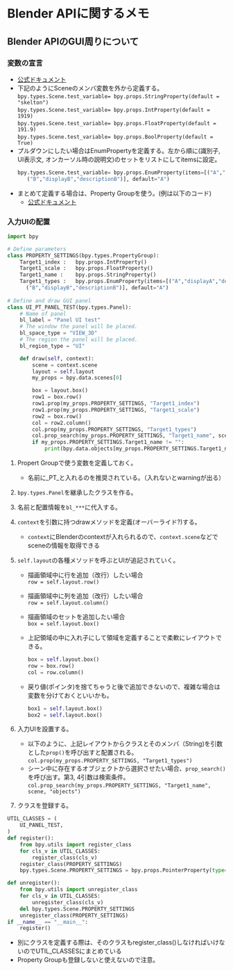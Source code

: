 # Blender APIに関するメモ  
## Blender APIのGUI周りについて  
### 変数の宣言  
- [公式ドキュメント](https://docs.blender.org/api/current/bpy.props.html)
- 下記のようにSceneのメンバ変数を外から定義する。  
`bpy.types.Scene.test_variable= bpy.props.StringProperty(default = "skelton")`  
`bpy.types.Scene.test_variable= bpy.props.IntProperty(default = 1919)`  
`bpy.types.Scene.test_variable= bpy.props.FloatProperty(default = 191.9)`  
`bpy.types.Scene.test_variable= bpy.props.BoolProperty(default = True)`  
- プルダウンにしたい場合はEnumPropertyを定義する。左から順に(識別子, UI表示文, オンカーソル時の説明文)のセットをリストにしてitemsに設定。
   ```python
   bpy.types.Scene.test_variable= bpy.props.EnumProperty(items=[("A","displayA","descriptionA"),
      ("B","displayB","descriptionB")], default="A")
   ```  
- まとめて定義する場合は、Property Groupを使う。(例は以下のコード)  
   - [公式ドキュメント](https://docs.blender.org/api/current/bpy.props.html#propertygroup-example)  
   
### 入力UIの配置  

```python
import bpy

# Define parameters
class PROPERTY_SETTINGS(bpy.types.PropertyGroup):
    Target1_index :   bpy.props.IntProperty()
    Target1_scale :   bpy.props.FloatProperty()
    Target1_name :    bpy.props.StringProperty()
    Target1_types :   bpy.props.EnumProperty(items=[("A","displayA","descriptionA"),
      ("B","displayB","descriptionB")], default="A")
      
# Define and draw GUI panel
class UI_PT_PANEL_TEST(bpy.types.Panel):
    # Name of panel
    bl_label = "Panel UI test"
    # The window the panel will be placed.
    bl_space_type = "VIEW_3D"
    # The region the panel will be placed.
    bl_region_type = "UI"

    def draw(self, context):
        scene = context.scene
        layout = self.layout
        my_props = bpy.data.scenes[0]

        box = layout.box()        
        row1 = box.row()         
        row1.prop(my_props.PROPERTY_SETTINGS, "Target1_index")
        row1.prop(my_props.PROPERTY_SETTINGS, "Target1_scale") 
        row2 = box.row()               
        col = row2.column()
        col.prop(my_props.PROPERTY_SETTINGS, "Target1_types")
        col.prop_search(my_props.PROPERTY_SETTINGS, "Target1_name", scene, "objects")
        if my_props.PROPERTY_SETTINGS.Target1_name != "":
            print(bpy.data.objects[my_props.PROPERTY_SETTINGS.Target1_name].type)
```

1. Propert Groupで使う変数を定義しておく。  
   - 名前に_PT_と入れるのを推奨されている。（入れないとwarningが出る）  
2. `bpy.types.Panel`を継承したクラスを作る。  
3. 名前と配置情報を`bl_***`に代入する。  
4. `context`を引数に持つdrawメソッドを定義(オーバーライド?)する。  
   - `context`にBlenderのcontextが入れられるので、`context.scene`などでsceneの情報を取得できる  
5. `self.layout`の各種メソッドを呼ぶとUIが追記されていく。  
   - 描画領域中に行を追加（改行）したい場合  
      `row = self.layout.row()`
   - 描画領域中に列を追加（改行）したい場合  
      `row = self.layout.column()`      
   - 描画領域のセットを追加したい場合  
      `box = self.layout.box()`
   - 上記領域の中に入れ子にして領域を定義することで柔軟にレイアウトできる。  
   
      ```python
      box = self.layout.box()
      row = box.row()
      col = row.column()
      ```
      
   - 戻り値(ポインタ)を捨てちゃうと後で追加できないので、複雑な場合は変数を分けておくといいかも。  
   
      ```python
      box1 = self.layout.box()   
      box2 = self.layout.box()   
      ```  
      
6. 入力UIを設置する。
   - 以下のように、上記レイアウトからクラスとそのメンバ（String)を引数とした`prop()`を呼び出すと配置される。
   `col.prop(my_props.PROPERTY_SETTINGS, "Target1_types")`
   - シーン中に存在するオブジェクトから選択させたい場合、`prop_search()`を呼び出す。第3, 4引数は検索条件。
   `col.prop_search(my_props.PROPERTY_SETTINGS, "Target1_name", scene, "objects")`
7. クラスを登録する。  

```python
UTIL_CLASSES = (
    UI_PANEL_TEST,
)
def register():
    from bpy.utils import register_class
    for cls_v in UTIL_CLASSES:
        register_class(cls_v)
    register_class(PROPERTY_SETTINGS)
    bpy.types.Scene.PROPERTY_SETTINGS = bpy.props.PointerProperty(type=PROPERTY_SETTINGS)

def unregister():
    from bpy.utils import unregister_class
    for cls_v in UTIL_CLASSES:
        unregister_class(cls_v)
    del bpy.types.Scene.PROPERTY_SETTINGS
    unregister_class(PROPERTY_SETTINGS)             
if __name__ == "__main__":
    register()
```

- 別にクラスを定義する際は、そのクラスもregister_class()しなければいけないのでUTIL_CLASSESにまとめている
- Property Groupも登録しないと使えないので注意。
